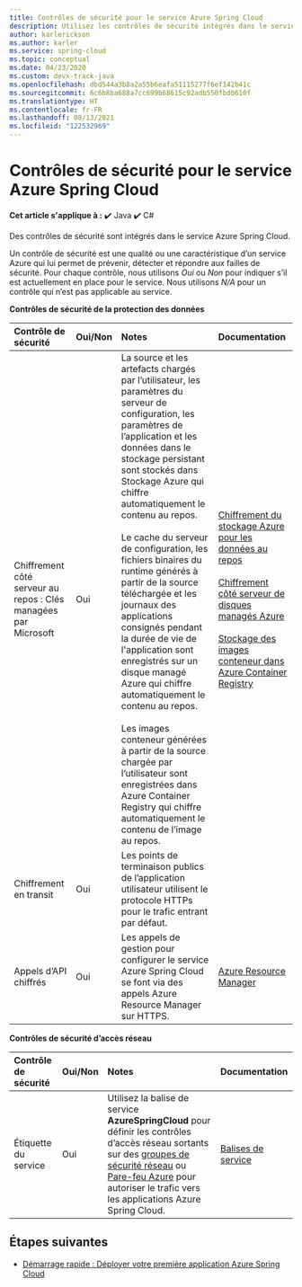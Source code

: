 ```yaml
---
title: Contrôles de sécurité pour le service Azure Spring Cloud
description: Utilisez les contrôles de sécurité intégrés dans le service Azure Spring Cloud.
author: karlerickson
ms.author: karler
ms.service: spring-cloud
ms.topic: conceptual
ms.date: 04/23/2020
ms.custom: devx-track-java
ms.openlocfilehash: dbd544a3b8a2a55b6eafa51115277f6ef142b41c
ms.sourcegitcommit: 6c6b8ba688a7cc699b68615c92adb550fbd0610f
ms.translationtype: HT
ms.contentlocale: fr-FR
ms.lasthandoff: 08/13/2021
ms.locfileid: "122532969"
---
```

# <a name="security-controls-for-azure-spring-cloud-service"></a>Contrôles de sécurité pour le service Azure Spring Cloud

**Cet article s'applique à :** ✔️ Java ✔️ C#

Des contrôles de sécurité sont intégrés dans le service Azure Spring Cloud.

Un contrôle de sécurité est une qualité ou une caractéristique d’un service Azure qui lui permet de prévenir, détecter et répondre aux failles de sécurité.  Pour chaque contrôle, nous utilisons *Oui* ou *Non* pour indiquer s’il est actuellement en place pour le service.  Nous utilisons *N/A* pour un contrôle qui n’est pas applicable au service.

**Contrôles de sécurité de la protection des données**

| Contrôle de sécurité | Oui/Non | Notes | Documentation |
|:-------------|:-------|:-------------------------------|:----------------------|
| Chiffrement côté serveur au repos : Clés managées par Microsoft | Oui | La source et les artefacts chargés par l’utilisateur, les paramètres du serveur de configuration, les paramètres de l’application et les données dans le stockage persistant sont stockés dans Stockage Azure qui chiffre automatiquement le contenu au repos.<br><br>Le cache du serveur de configuration, les fichiers binaires du runtime générés à partir de la source téléchargée et les journaux des applications consignés pendant la durée de vie de l'application sont enregistrés sur un disque managé Azure qui chiffre automatiquement le contenu au repos.<br><br>Les images conteneur générées à partir de la source chargée par l’utilisateur sont enregistrées dans Azure Container Registry qui chiffre automatiquement le contenu de l’image au repos. | [Chiffrement du stockage Azure pour les données au repos](../storage/common/storage-service-encryption.md)<br><br>[Chiffrement côté serveur de disques managés Azure](../virtual-machines/disk-encryption.md)<br><br>[Stockage des images conteneur dans Azure Container Registry](../container-registry/container-registry-storage.md) |
| Chiffrement en transit | Oui | Les points de terminaison publics de l’application utilisateur utilisent le protocole HTTPs pour le trafic entrant par défaut. |  |
| Appels d’API chiffrés | Oui | Les appels de gestion pour configurer le service Azure Spring Cloud se font via des appels Azure Resource Manager sur HTTPS. | [Azure Resource Manager](../azure-resource-manager/index.yml) |

**Contrôles de sécurité d’accès réseau**

| Contrôle de sécurité | Oui/Non | Notes | Documentation |
|:-------------|:-------|:-------------------------------|:----------------------|
| Étiquette du service | Oui | Utilisez la balise de service **AzureSpringCloud** pour définir les contrôles d’accès réseau sortants sur des [groupes de sécurité réseau](../virtual-network/network-security-groups-overview.md#security-rules) ou [Pare-feu Azure](../firewall/service-tags.md) pour autoriser le trafic vers les applications Azure Spring Cloud. | [Balises de service](../virtual-network/service-tags-overview.md) |

## <a name="next-steps"></a>Étapes suivantes

* [Démarrage rapide : Déployer votre première application Azure Spring Cloud](./quickstart.md)
